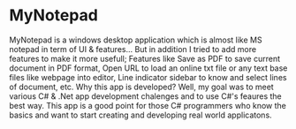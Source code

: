 # MyNotepad
MyNotepad is a windows desktop application which is almost like MS notepad in term of UI & features...
But in addition I tried to add more features to make it more usefull; Features like Save as PDF to save current document in PDF format,
Open URL to load an online txt file or any text base files like webpage into editor,
Line indicator sidebar to know and select lines of document, etc.
Why this app is developed? Well, my goal was to meet various C# & .Net app development chalenges and to use C#'s feaures the best way.
This app is a good point for those C# programmers who know the basics and want to start creating and developing real world applicatons.
